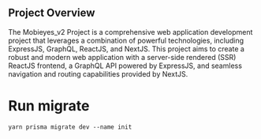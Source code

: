 ## Project Overview

The Mobieyes_v2 Project is a comprehensive web application development project that leverages a combination of powerful technologies, including ExpressJS, GraphQL, ReactJS, and NextJS. This project aims to create a robust and modern web application with a server-side rendered (SSR) ReactJS frontend, a GraphQL API powered by ExpressJS, and seamless navigation and routing capabilities provided by NextJS.

# Run migrate
```
yarn prisma migrate dev --name init
```
